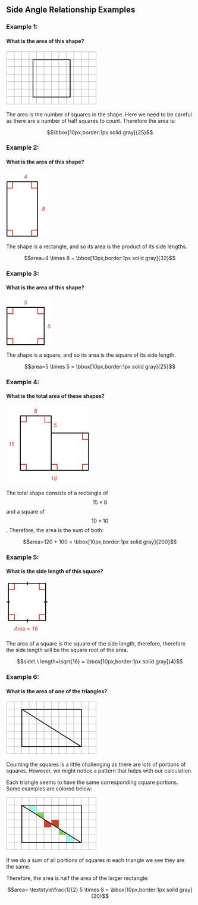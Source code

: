 ## Side Angle Relationship Examples


### Example 1:

#### What is the area of this shape?

![](ex1.png)

The area is the number of squares in the shape. Here we need to be careful as there are a number of half squares to count. Therefore the area is:


$$\bbox[10px,border:1px solid gray]{25}$$


### Example 2:

#### What is the area of this shape?

![](ex2.png)

The shape is a rectangle, and so its area is the product of its side lengths.

$$area=4 \times 8 = \bbox[10px,border:1px solid gray]{32}$$



### Example 3:

#### What is the area of this shape?

![](ex3.png)

The shape is a square, and so its area is the square of its side length.

$$area=5 \times 5 = \bbox[10px,border:1px solid gray]{25}$$


### Example 4:

#### What is the total area of these shapes?

![](ex4.png)

The total shape consists of a rectangle of $$15 \times 8$$ and a square of $$10 \times 10$$. Therefore, the area is the sum of both:

$$area=120 + 100 = \bbox[10px,border:1px solid gray]{200}$$


### Example 5:

#### What is the side length of this square?

![](ex5.png)

The area of a square is the square of the side length, therefore, therefore the side length will be the square root of the area.

$$side\ \ length=\sqrt{16} = \bbox[10px,border:1px solid gray]{4}$$


### Example 6:

#### What is the area of one of the triangles?

![](ex6.png)

Counting the squares is a little challenging as there are lots of portions of squares. However, we might notice a pattern that helps with our calculation.

Each triangle seems to have the same corresponding square portions. Some examples are colored below:

![](ex6a.png)

If we do a sum of all portions of squares in each triangle we see they are the same.

Therefore, the area is half the area of the larger rectangle:

$$area= \textstyle\frac{1}{2} 5 \times 8 = \bbox[10px,border:1px solid gray]{20}$$
